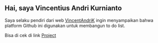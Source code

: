 ## Hai, saya Vincentius Andri Kurnianto

Saya selaku pendiri dari web [VincentAndriK](https://www.vincentandrik.id) ingin menyampaikan bahwa platform Github ini digunakan untuk membangun to do list.

Bisa di cek di link [Project](https://github.com/users/VincentAndriK/projects/1)
